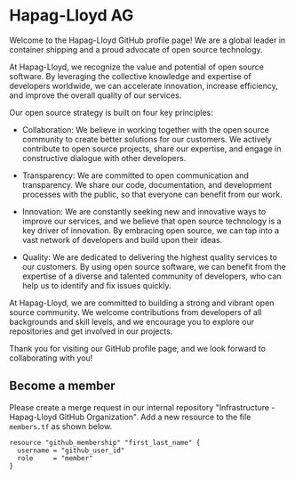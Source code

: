 # Hapag-Lloyd AG

Welcome to the Hapag-Lloyd GitHub profile page! We are a global leader in container shipping and a proud advocate of
open source technology.

At Hapag-Lloyd, we recognize the value and potential of open source software. By leveraging the collective knowledge
and expertise of developers worldwide, we can accelerate innovation, increase efficiency, and improve the overall
quality of our services.

Our open source strategy is built on four key principles:

- Collaboration: We believe in working together with the open source community to create better solutions for our
  customers. We actively contribute to open source projects, share our expertise, and engage in constructive dialogue
  with other developers.

- Transparency: We are committed to open communication and transparency. We share our code, documentation, and
  development processes with the public, so that everyone can benefit from our work.

- Innovation: We are constantly seeking new and innovative ways to improve our services, and we believe that open
  source technology is a key driver of innovation. By embracing open source, we can tap into a vast network of
  developers and build upon their ideas.

- Quality: We are dedicated to delivering the highest quality services to our customers. By using open source software,
  we can benefit from the expertise of a diverse and talented community of developers, who can help us to identify and
  fix issues quickly.

At Hapag-Lloyd, we are committed to building a strong and vibrant open source community. We welcome contributions from
developers of all backgrounds and skill levels, and we encourage you to explore our repositories and get involved in
our projects.

Thank you for visiting our GitHub profile page, and we look forward to collaborating with you!

## Become a member

Please create a merge request in our internal repository "Infrastructure - Hapag-Lloyd GitHub Organization". Add a new
resource to the file `members.tf` as shown below.

```hcl
resource "github_membership" "first_last_name" {
  username = "github_user_id"
  role     = "member"
}
```
